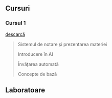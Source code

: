 
## Cursuri

  ### Cursul 1 
  
  [descarcă](./Cursuri/Curs1.pptx)
 
  > Sistemul de notare și prezentarea materiei
  >
  > Introducere în AI
  >
  > Învățarea automată
  > 
  > Concepte de bază

## Laboratoare
